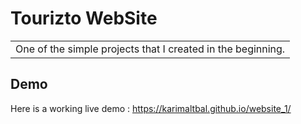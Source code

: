 # Tourizto WebSite

<table>
<tr>
<td>
  One of the simple projects that I created in the beginning.
</td>
</tr>
</table>


## Demo
Here is a working live demo :  https://karimaltbal.github.io/website_1/
